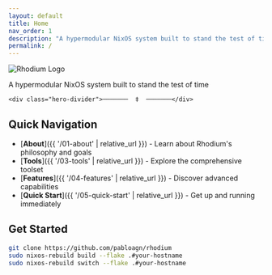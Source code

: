 ```yaml
---
layout: default
title: Home
nav_order: 1
description: "A hypermodular NixOS system built to stand the test of time"
permalink: /
---
```


<div class="hero">
    <img src="{{ '/assets/logo.png' | relative_url }}" alt="Rhodium Logo" class="hero-logo">
    <p class="hero-subtitle">A hypermodular NixOS system built to stand the test of time</p>
    
    <div class="hero-divider">───────  ‡  ───────</div>
</div>

## Quick Navigation

- [**About**]({{ '/01-about' | relative_url }}) - Learn about Rhodium's philosophy and goals
- [**Tools**]({{ '/03-tools' | relative_url }}) - Explore the comprehensive toolset
- [**Features**]({{ '/04-features' | relative_url }}) - Discover advanced capabilities
- [**Quick Start**]({{ '/05-quick-start' | relative_url }}) - Get up and running immediately

## Get Started

```bash
git clone https://github.com/pabloagn/rhodium
sudo nixos-rebuild build --flake .#your-hostname
sudo nixos-rebuild switch --flake .#your-hostname
```
